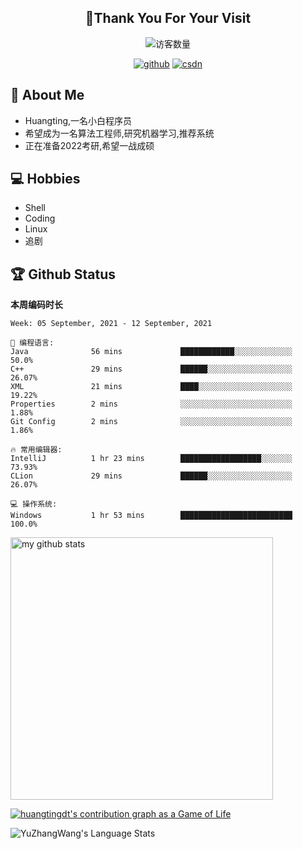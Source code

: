<h2 align="center">👋Thank You For Your Visit</h2>
<div align="center">
<img src="https://profile-counter.glitch.me/Huangtingdt/count.svg" alt="访客数量">
</div>
  <p align="center">
    <a href="https://github.com/Huangtingdt/Huangtingdt"><img src="https://img.shields.io/badge/GitHub-ff79c6" alt="github"></a>
    <a href="https://blog.csdn.net/qq_43531216"><img src="https://img.shields.io/badge/CSDN-cf000e" alt="csdn"></a>
  </p>

## 🤵 About Me

  - Huangting,一名小白程序员
  - 希望成为一名算法工程师,研究机器学习,推荐系统
  - 正在准备2022考研,希望一战成硕

## 💻 Hobbies

  - Shell
  - Coding
  - Linux
  - 追剧

## 🏆 Github Status



  **本周编码时长**

  <!--START_SECTION:waka-->
```text
Week: 05 September, 2021 - 12 September, 2021

💬 编程语言: 
Java              56 mins             ████████████░░░░░░░░░░░░░   50.0% 
C++               29 mins             ██████░░░░░░░░░░░░░░░░░░░   26.07% 
XML               21 mins             ████░░░░░░░░░░░░░░░░░░░░░   19.22% 
Properties        2 mins              ░░░░░░░░░░░░░░░░░░░░░░░░░   1.88% 
Git Config        2 mins              ░░░░░░░░░░░░░░░░░░░░░░░░░   1.86%

🔥 常用编辑器: 
IntelliJ          1 hr 23 mins        ██████████████████░░░░░░░   73.93% 
CLion             29 mins             ██████░░░░░░░░░░░░░░░░░░░   26.07%

💻 操作系统: 
Windows           1 hr 53 mins        █████████████████████████   100.0%

```


<!--END_SECTION:waka-->

<p align="left">
<img src="https://github-readme-stats.vercel.app/api?username=huangtingdt&show_icons=true&theme=tokyonight" alt="my github stats" width="420"/>
</P>

  [![huangtingdt's contribution graph as a Game of Life](https://github4life.herokuapp.com/huangtingdt.gif)](https://github4life.herokuapp.com/huangtingdt)

![YuZhangWang's Language Stats](https://github-readme-stats.anuraghazra1.vercel.app/api/top-langs/?username=huangtingdt&show_icons=true)

